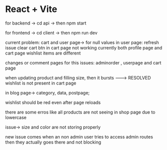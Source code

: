 # React + Vite

for backend -> cd api 
            -> then npm start
            
for frontend -> cd client 
            -> then npm run dev


current problem: 
cart and user page-> for null values 
in user page: refresh issue
clear cart btn in cart page not working
currently both profile page and cart page wishlist items are different 

changes or comment pages for this issues: adminorder , userpage and cart page

when updating product and filling size, then it bursts --->     RESOLVED
wishlist is not present in cart page


in blog page-> category, data, postpage;

wishlist should be red even after page reloads



there are some erros like all products are not seeing in shop page due to lowercase


issue->  size and color are not storing properly


new issue comes when an non admin user tries to access admin routes then they actually goes there and not blocking